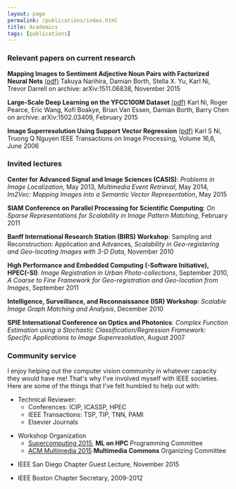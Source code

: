 ```yaml
---
layout: page
permalink: /publications/index.html
title: Academics
tags: [publications]
---
```


### Relevant papers on current research

**Mapping Images to Sentiment Adjective Noun Pairs with Factorized Neural Nets**  [(pdf)](http://arxiv.org/pdf/1511.06838v1)
Takuya Narihira, Damian Borth, Stella X. Yu, Karl Ni, Trevor Darrell
on archive: arXiv:1511.06838, November 2015

**Large-Scale Deep Learning on the YFCC100M Dataset** [(pdf)](http://arxiv.org/abs/1502.03409)
Karl Ni, Roger Pearce, Eric Wang, Kofi Boakye, Brian Van Essen, Damian Borth, Barry Chen
on archive: arXiv:1502.03409, February 2015

**Image Superresolution Using Support Vector Regression** [(pdf)](http://www.znu.ac.ir/data/members/fazli_saeid/DIP/Paper/ISSUE6/04200763.pdf)
Karl S Ni, Truong Q Nguyen
IEEE Transactions on Image Processing, Volume 16,6, June 2006

### Invited lectures

**Center for Advanced Signal and Image Sciences (CASIS)**:
*Problems in Image Localization*, May 2013, 
*Multimedia Event Retrieval*, May 2014, 
*Im2Vec: Mapping Images into a Semantic Vector Representation*, May 2015

**SIAM Conference on Parallel Processing for Scientific Computing**: 
*On Sparse Representations for Scalability in Image Pattern Matching*, February 2011

**Banff International Research Station (BIRS) Workshop**: 
Sampling and Reconstruction: Application and Advances, 
*Scalability in Geo-registering and Geo-locating Images with 3-D Data*, November 2010

**High Performance and Embedded Computing (-Software Initiative), HPEC(-SI)**: 
*Image Registration in Urban Photo-collections*, September 2010, 
*A Coarse to Fine Framework for Geo-registration and Geo-location from Images*, September 2011

**Intelligence, Surveillance, and Reconnaissance (ISR) Workshop**: 
*Scalable Image Graph Matching and Analysis*, December 2010

**SPIE International Conference on Optics and Photonics**: 
*Complex Function Estimation using a Stochastic Classification/Regression Framework: Specific Applications to Image Superresolution*, August 2007


### Community service

I enjoy helping out the computer vision community in whatever capacity they would have me! That's why I've involved myself with IEEE societies. Here are some of the things that I've felt humbled to help out with:

* Technical Reviewer: 
	* Conferences: ICIP, ICASSP, HPEC
	* IEEE Transactions: TSP, TIP, TNN, PAMI
	* Elsevier Journals

- Workshop Organization
	* [Supercomputing 2015](http://ornlcda.github.io/MLHPC2015/programcommittee.html), **ML on HPC** Programming Committee
	* [ACM Multimedia 2015](http://www.mmcommons.org/instigators) **Multimedia Commons** Organizing Committee

* IEEE San Diego Chapter Guest Lecture, November 2015

* IEEE Boston Chapter Secretary, 2009-2012

